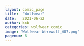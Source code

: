 ```yaml
---
layout: comic_page
title:  "Wolfwear"
date:   2021-06-22
author: bob
categories: wolfwear comic
image: "Wolfwear Werewolf_007.png"
pagenum: 6
---
```

